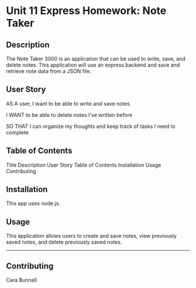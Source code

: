  # Unit 11 Express Homework: Note Taker

## Description

The Note Taker 3000 is an application that can be used to write, save, and delete notes. This application will use an express backend and save and retrieve note data from a JSON file.

## User Story

AS A user, I want to be able to write and save notes

I WANT to be able to delete notes I've written before

SO THAT I can organize my thoughts and keep track of tasks I need to complete

## Table of Contents

Title
Description
User Story
Table of Contents
Installation
Usage
Contributing

## Installation

This app uses node.js.

## Usage

This application allows users to create and save notes, view previously saved notes, and delete previously saved notes.

- - -

## Contributing

Cara Bunnell